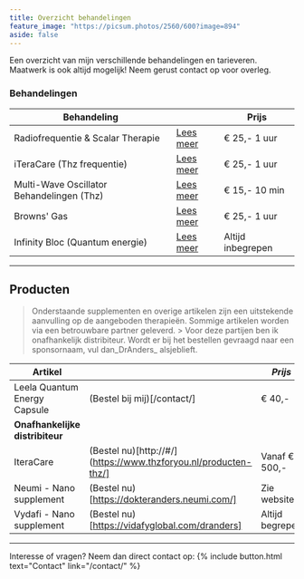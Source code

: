 ```yaml
---
title: Overzicht behandelingen
feature_image: "https://picsum.photos/2560/600?image=894"
aside: false
---
```


Een overzicht van mijn verschillende behandelingen en tarieveren. Maatwerk is ook altijd mogelijk! Neem gerust contact op voor overleg.

### Behandelingen

| **Behandeling**                            	|                         	|  **Prijs**        |
|-------------------------------------------	|------------------------	  |-----------------	|
| Radiofrequentie & Scalar Therapie         	| [Lees meer](http://#/)  	| € 25,- 1 uur    	|
| iTeraCare (Thz frequentie)                	| [Lees meer](http://#/) 	  | € 25,- 1 uur    	|
| Multi-Wave Oscillator Behandelingen (Thz) 	| [Lees meer](http://#/)   	| € 15,- 10 min   	|
| Browns' Gas                               	| [Lees meer](http://#/) 	  | € 25,- 1 uur    	|
| Infinity Bloc (Quantum energie)           	| [Lees meer](http://#/) 	  | Altijd inbegrepen 	|

---

## Producten

> Onderstaande supplementen en overige artikelen zijn een uitstekende aanvulling op de aangeboden therapieën. Sommige artikelen worden via een betrouwbare partner geleverd. > Voor deze partijen ben ik onafhankelijk distribiteur. Wordt er bij het bestellen gevraagd naar een sponsornaam, vul dan_DrAnders_ alsjeblieft.

| **Artikel**                     	|                                                                 	| _Prijs_         	|
|---------------------------------	|-----------------------------------------------------------------	|-----------------	|
| Leela Quantum Energy Capsule    	| (Bestel bij mij)[/contact/]                                      	| € 40,-          	|
| **Onafhankelijke distribiteur** 	                                                                 	                     	|
| IteraCare                       	| (Bestel nu)[http://#/](https://www.thzforyou.nl/producten-thz/] 	| Vanaf € 500,-   	|
| Neumi - Nano supplement         	| (Bestel nu)[https://dokteranders.neumi.com/]                    	| Zie website     	|
| Vydafi - Nano supplement        	| (Bestel nu)[https://vidafyglobal.com/dranders]                  	| Altijd begrepen 	|


---
Interesse of vragen? Neem dan direct contact op: 
{% include button.html text="Contact" link="/contact/" %}
